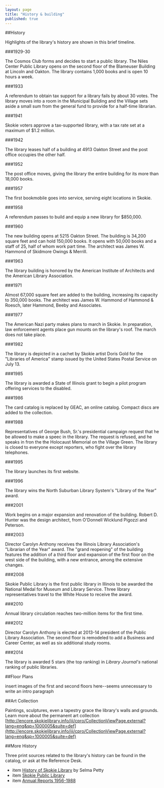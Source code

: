 ```yaml
---
layout: page
title: "History & building"
published: true
---
```


##History

Highlights of the library's history are shown in this brief timeline. 

###1929-30

The Cosmos Club forms and decides to start a public library. The Niles Center Public Library opens on the second floor of the Blameuser Building at Lincoln and Oakton. The library contains 1,000 books and is open 10 hours a week.

###1933

A referendum to obtain tax support for a library fails by about 30 votes. The library moves into a room in the Municipal Building and the Village sets aside a small sum from the general fund to provide for a half-time librarian.

###1941

Skokie voters approve a tax-supported library, with a tax rate set at a maximum of $1.2 million.

###1942

The library leases half of a building at 4913 Oakton Street and the post office occupies the other half. 

###1952

The post office moves, giving the library the entire building for its more than 18,000 books.

###1957

The first bookmobile goes into service, serving eight locations in Skokie.

###1958

A referendum passes to build and equip a new library for $850,000.

###1960

The new building opens at 5215 Oakton Street. The building is 34,200 square feet and can hold 150,000 books. It opens with 50,000 books and a staff of 25, half of whom work part time. The architect was James W. Hammond of Skidmore Owings & Merrill.

###1963

The library building is honored by the American Institute of Architects and the American Library Association.

###1971

Almost 67,000 square feet are added to the building, increasing its capacity to 350,000 books. The architect was James W. Hammond of Hammond & Roesch, later Hammond, Beeby and Associates.

###1977

The American Nazi party makes plans to march in Skokie. In preparation, law enforcement agents place gun mounts on the library's roof. The march does not take place.

###1982

The library is depicted in a cachet by Skokie artist Doris Gold for the "Libraries of America" stamp issued by the United States Postal Service on July 13.

###1985

The library is awarded a State of Illinois grant to begin a pilot program offering services to the disabled.

###1986

The card catalog is replaced by GEAC, an online catalog. Compact discs are added to the collection.

###1988

Representatives of George Bush, Sr.'s presidential campaign request that he be allowed to make a speec in the library. The request is refused, and he speaks in fron the the Holocaust Memorial on the Village Green. The library is closed to everyone except reporters, who fight over the library telephones.

###1995

The library launches its first website.

###1996

The library wins the North Suburban Library System's "Library of the Year" award.

###2001

Work begins on a major expansion and renovation of the building. Robert D. Hunter was the design architect, from O'Donnell Wicklund Pigozzi and Peterson.

###2003

Director Carolyn Anthony receives the Illinois Library Association's "Librarian of the Year" award. The "grand reopening" of the building features the addition of a third floor and expansion of the first floor on the west side of the building, with a new entrance, among the extensive changes.

###2008

Skokie Public Library is the first public library in Illinois to be awarded the National Medal for Museum and Library Service. Three library representatives travel to the White House to receive the award.

###2010

Annual library circulation reaches two-million items for the first time.

###2012

Director Carolyn Anthony is elected at 2013-14 president of the Public Library Association. The second floor is remodeled to add a Business and Career Center, as well as six additional study rooms.

###2014

The library is awarded 5 stars (the top ranking) in _Library Journal's_ national ranking of public libraries.

##Floor Plans

insert images of the first and second floors here--seems unnecessary to write an intro paragraph

##Art Collection

Paintings, sculptures, even a tapestry grace the library's walls and grounds. Learn more about the permanent art collection [http://encore.skokielibrary.info/iii/cpro/CollectionViewPage.external?lang=eng&sp=1000005&suite=def](http://encore.skokielibrary.info/iii/cpro/CollectionViewPage.external?lang=eng&sp=1000005&suite=def)

##More History

Three print sources related to the library's history can be found in the catalog, or ask at the Reference Desk.

- item [History of Skokie Library](https://encore.skokielibrary.info/iii/encore/record/C__Rb1103019__Shistory%20of%20skokie%20library__Orightresult__X7?lang=eng&suite=beta) by Selma Petty
- item [Skokie Public Library](https://encore.skokielibrary.info/iii/encore/record/C__Rb1336563?lang=eng)
- item [Annual Reports 1956-1988](https://encore.skokielibrary.info/iii/encore/record/C__Rb1119932?lang=eng)







